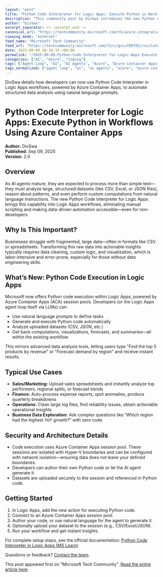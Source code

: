 ```yaml
---
layout: "post"
title: "Python Code Interpreter for Logic Apps: Execute Python in Workflows Using Azure Container Apps"
description: "This community post by DivSwa introduces the new Python Code Interpreter capability for Logic Apps, enabling developers to execute Python code directly within Logic Apps workflows. Powered by Azure Container Apps, this feature lets users leverage natural language to analyze structured data, clean and transform files like CSV or JSON, and receive insights—from summaries to visualizations—without writing manual scripts. The post explains setup, security, real-world automation use cases, and provides links for getting started."
author: "DivSwa"
excerpt_separator: <!--excerpt_end-->
canonical_url: "https://techcommunity.microsoft.com/t5/azure-integration-services-blog/announcement-python-code-interpreter-in-logic-apps-is-now-in/ba-p/4452239"
viewing_mode: "external"
feed_name: "Microsoft Tech Community"
feed_url: "https://techcommunity.microsoft.com/t5/s/gxcuf89792/rss/Category?category.id=Azure"
date: 2025-09-09 18:10:15 +00:00
permalink: "/2025-09-09-Python-Code-Interpreter-for-Logic-Apps-Execute-Python-in-Workflows-Using-Azure-Container-Apps.html"
categories: ["AI", "Azure", "Coding"]
tags: ["Agent Loop", "AI", "AI Agents", "Azure", "Azure Container Apps", "Business Intelligence", "Code Execution", "Coding", "Community", "CSV Analysis", "Data Analysis", "Data Transformation", "Logic Apps", "Natural Language Processing", "Python", "Python Code Interpreter", "Visualization", "Workflow Automation"]
tags_normalized: ["agent loop", "ai", "ai agents", "azure", "azure container apps", "business intelligence", "code execution", "coding", "community", "csv analysis", "data analysis", "data transformation", "logic apps", "natural language processing", "python", "python code interpreter", "visualization", "workflow automation"]
---
```


DivSwa details how developers can now use Python Code Interpreter in Logic Apps workflows, powered by Azure Container Apps, to automate structured data analysis using natural language prompts.<!--excerpt_end-->

# Python Code Interpreter for Logic Apps: Execute Python in Workflows Using Azure Container Apps

**Author:** DivSwa  
**Published:** Sep 09, 2025  
**Version:** 2.0

## Overview

As AI agents mature, they are expected to process more than simple text—they must analyze large, structured datasets (like CSV, Excel, or JSON files), reason about patterns, and even perform custom computations from natural language instructions. The new Python Code Interpreter for Logic Apps brings this capability into Logic Apps workflows, eliminating manual scripting and making data-driven automation accessible—even for non-developers.

## Why Is This Important?

Businesses struggle with fragmented, large data—often in formats like CSV or spreadsheets. Transforming this raw data into actionable insights typically requires data cleaning, custom logic, and visualization, which is labor-intensive and error-prone, especially for those without data engineering skills.

## What’s New: Python Code Execution in Logic Apps

Microsoft now offers Python code execution within Logic Apps, powered by Azure Container Apps (ACA) session pools. Developers (or the Logic Apps agent loop itself via LLMs) can:

- Use natural language prompts to define tasks
- Generate and execute Python code automatically
- Analyze uploaded datasets (CSV, JSON, etc.)
- Get back computations, visualizations, forecasts, and summaries—all within the existing workflow

This mirrors advanced data analysis tools, letting users type "Find the top 5 products by revenue" or "Forecast demand by region" and receive instant results.

## Typical Use Cases

- **Sales/Marketing:** Upload sales spreadsheets and instantly analyze top performers, regional splits, or forecast trends
- **Finance:** Auto-process expense reports, spot anomalies, produce quarterly breakdowns
- **Operations:** Clean large log files, find reliability issues, obtain actionable operational insights
- **Business Data Exploration:** Ask complex questions like “Which region had the highest YoY growth?” with zero code

## Security and Architecture Details

- Code execution uses Azure Container Apps session pool. These sessions are isolated with Hyper-V boundaries and can be configured with network isolation—ensuring data does not leave your defined boundaries.
- Developers can author their own Python code or let the AI agent generate it.
- Datasets are uploaded securely to the session and referenced in Python code.

## Getting Started

1. In Logic Apps, add the new action for executing Python code.
2. Connect to an Azure Container Apps session pool.
3. Author your code, or use natural language for the agent to generate it.
4. Optionally upload your dataset to the session (e.g., CSV/Excel/JSON).
5. Run your workflow and get instant insights.

For complete setup steps, see the official documentation: [Python Code Interpreter in Logic Apps (MS Learn)](https://learn.microsoft.com/azure/logic-apps/connectors/code-interpreter-python-container-apps-session)

Questions or feedback? [Contact the team](http://aka.ms/la/feedback).

This post appeared first on "Microsoft Tech Community". [Read the entire article here](https://techcommunity.microsoft.com/t5/azure-integration-services-blog/announcement-python-code-interpreter-in-logic-apps-is-now-in/ba-p/4452239)
